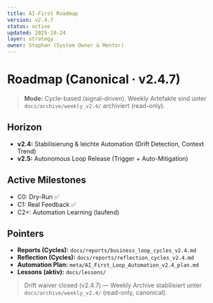 ```yaml
---
title: AI-First Roadmap
version: v2.4.7
status: active
updated: 2025-10-24
layer: strategy
owner: Stephan (System Owner & Mentor)
---
```


# Roadmap (Canonical · v2.4.7)

> **Mode:** Cycle-based (signal-driven). Weekly Artefakte sind unter `docs/archive/weekly_v2.4/` archiviert (read-only).

## Horizon
- **v2.4:** Stabilisierung & leichte Automation (Drift Detection, Context Trend)
- **v2.5:** Autonomous Loop Release (Trigger + Auto-Mitigation)

## Active Milestones
- C0: Dry-Run ✅
- C1: Real Feedback ✅
- C2+: Automation Learning (laufend)

## Pointers
- **Reports (Cycles):** `docs/reports/business_loop_cycles_v2.4.md`
- **Reflection (Cycles):** `docs/reports/reflection_cycles_v2.4.md`
- **Automation Plan:** `meta/AI_First_Loop_Automation_v2.4_plan.md`
- **Lessons (aktiv):** `docs/lessons/`

> Drift waiver closed (v2.4.7) — Weekly Archive stabilisiert unter `docs/archive/weekly_v2.4/` (read-only, canonical).

